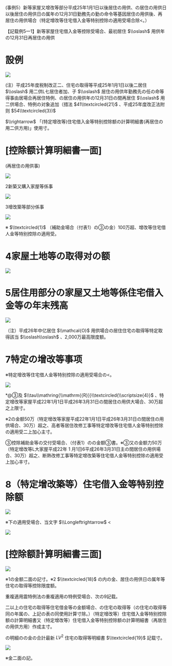 (事例5）新等家屋又增改等部分平成25年1月1日以後居住の用供、の居住の用供日以後居住の用供日の属年の12月31日勤務先の勤の命令等基因居住の用供後、再居住の用供場合（特定增改等住宅借入金等特别控除の適用受場合除<。）

【記载例5一1】新等家屋住宅借入金等控除受場合、最初居住 $\\oslash$ 用供年の12月31日再居住の用供

# 設例

![](https://www.nta.go.jp/tmp/fb104eb6-0b6f-4064-887c-192e8fa17b84/images/0c363666324173950f18615965be0b504249bb9bbf83c1947ecbb03cf5e40b5c.jpg)

(注）平成25年度税制改正二、住宅の取得等平成25年1月1日以後二居住 $\\oslash$ 用二供L七居住者加、子 $\\oslash$ 居住の用供年勤務先の任の命等得事由居場合再居住特例、の居住の用供年の12月31日の間再居住 $\\oslash$ 用二供場合、特例の对象追加（措法 $41\\textcircled{21}$ 、平成25年度改正法附则 $54\\textcircled{3})$

$\\rightarrow$ 「(特定增改等)住宅借入金等特别控除额の計算明細書(再居住の用二供方用)」使用寸。

# \[控除额计算明細書一面\]

(再居住の用供事)

![](https://www.nta.go.jp/tmp/fb104eb6-0b6f-4064-887c-192e8fa17b84/images/744c22c0442f773f6cf3d6387018328afa7515203750db9d59b4a297c503ed25.jpg)

2新築又購入家屋等係事

![](https://www.nta.go.jp/tmp/fb104eb6-0b6f-4064-887c-192e8fa17b84/images/b5eea6450bdb12ab5981156f4a7cf113bb7d71f9f4500e9023a9d9a06da30016.jpg)

3增改築等部分係事

![](https://www.nta.go.jp/tmp/fb104eb6-0b6f-4064-887c-192e8fa17b84/images/6101f5551c156cc851488b7f245c7afb510b6bb2d0d1975a7bdc920854d056cd.jpg)

※ $\\textcircled{1}$ （補助金場合（付表1）の③の金）100万超、增改等住宅借人金等特别控除の適用受。

# 4家屋土地等の取得对の额

![](https://www.nta.go.jp/tmp/fb104eb6-0b6f-4064-887c-192e8fa17b84/images/73bb7b3116b5ab5c19b32a2159e7419824ab5e3b356d18416bb16a8d4a8f848f.jpg)

# 5居住用部分の家屋又土地等係住宅借入金等の年末残高

![](https://www.nta.go.jp/tmp/fb104eb6-0b6f-4064-887c-192e8fa17b84/images/9cb3873fe5c53a4497069c862b85aa853bdb59cad35049903ca325dcc7ff16e8.jpg)

（注）平成26年中亿居住 $\\mathcal{O}$ 用供場合の居住住宅の取得等特定取得該当 $\\oslash\\oslash$ 、2,000万最高限度额。

# 7特定の增改等事项

※特定增改等住宅借人金等特别控除の適用受場合の<。

![](https://www.nta.go.jp/tmp/fb104eb6-0b6f-4064-887c-192e8fa17b84/images/ef698e44d564f1dcbb716bee2918a8083ec1ea81b8ced6ef52be4aad91ad45ab.jpg)

\*@③及 $\\tau\\mathring{\\mathrm{{R}}}\\textcircled{\\scriptsize{4}}$ 、特定增改等家屋平成22年1月1日平成26年3月31日の間居住の用供大場合、30万超之上限寸。

※2の金额50万（特定增改等家屋平成22年1月1日平成26年3月31日の間居住の用供場合、30万）超之、高者等居住改修工事等特定增改等住宅借人金等特别控除の適用受二上加心主寸。

③控除補助金等の交付受場合、（付表1）のの金额③書。※③又の金额力50万（特定增改等L大家屋平成22年 $1$ 月1日6平成26年3月31日主の間居住の用供場合、30万）超之、断熱改修工事等特定增改築等住宅借人金等特别控除の適用受上加心丰寸。

# 8（特定增改築等）住宅借入金等特别控除额

![](https://www.nta.go.jp/tmp/fb104eb6-0b6f-4064-887c-192e8fa17b84/images/25c71307e26c2241a8720f51ddf20165fbedee5f56d0259fc8ceece247b32625.jpg)

※下の適用受場合、当文字 $\\Longleftrightarrow$ <

![](https://www.nta.go.jp/tmp/fb104eb6-0b6f-4064-887c-192e8fa17b84/images/72974808b83aa7d0c5ef0841290a401dfb4a5287d771378717bb7b4a393bfaeb.jpg)

# \[控除额計算明細書三面\]

![](https://www.nta.go.jp/tmp/fb104eb6-0b6f-4064-887c-192e8fa17b84/images/7a4ae35c1ab445e602ff83c92dceee946c877f0b40757a8c5f0874ad5171c02e.jpg)

※1の金额二面の記寸。※2 $\\textcircled{18}$ の内の金、居住の用供日の属年等住宅の取得等控除限度额。

重複適用震特例法の重複適用の特例受場合、次の9記载。

二以上の住宅の取得等住宅借金等の金额場合、の住宅の取得等（の住宅の取得等同の年属の、上記の表の同使用計算寸除。）（特定增改等）住宅借入金等特别控除额の計算明細書又（特定增改等）住宅借入金等特别控除额の計算明細書（再居住の用供方用）作成主寸。

の明細のの金の合計最新 $L V^{2}$ 住宅の取得等明細書 $\\textcircled{19}$ 記载寸。

![](https://www.nta.go.jp/tmp/fb104eb6-0b6f-4064-887c-192e8fa17b84/images/f4449e6bd144bdbb50286bdb3049716a8ec475bfe9e4fd30e9a38cb09d88d565.jpg)

※金二面の記。